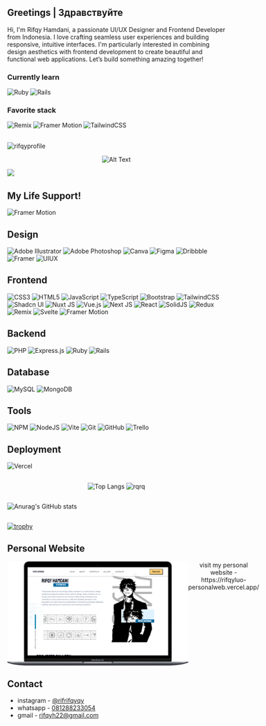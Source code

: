 ## Greetings | Здравствуйте
Hi, I'm Rifqy Hamdani, a passionate UI/UX Designer and Frontend Developer from Indonesia. I love crafting seamless user experiences and building responsive, intuitive interfaces. I'm particularly interested in combining design aesthetics with frontend development to create beautiful and functional web applications. Let’s build something amazing together!

### Currently learn
![Ruby](https://img.shields.io/badge/ruby-d21203.svg?style=for-the-badge&logo=ruby&logoColor=white)
![Rails](https://img.shields.io/badge/ruby%20on%20RAILS-d21203.svg?style=for-the-badge&logo=ruby-on-rails&logoColor=white)

### Favorite stack
![Remix](https://img.shields.io/badge/remix%20run-%23000.svg?style=for-the-badge&logo=remix&logoColor=white)
![Framer Motion](https://img.shields.io/badge/Framer%20Motion-black?style=for-the-badge&logo=framer&logoColor=dribble) 
![TailwindCSS](https://img.shields.io/badge/tailwindcss-%2338B2AC.svg?style=for-the-badge&logo=tailwind-css&logoColor=white) 

##
<img align="center" src="https://komarev.com/ghpvc/?username=rifrifqyqy&label=Profile%20views&color=0e75b6&style=for-the-badge" alt="rifqyprofile" />

<p align="center">
  <img src="https://i.ytimg.com/vi/BVgJOYQcKDY/hq720.jpg?sqp=-oaymwEhCK4FEIIDSFryq4qpAxMIARUAAAAAGAElAADIQj0AgKJD&rs=AOn4CLB94gnYQM2IIpxJSxovV3RlTiZ-fg" alt="Alt Text" style="height:240px" />
</p>
<img src="https://storage.kodeteks.com/line.gif">

## My Life Support!
![Framer Motion](https://img.shields.io/badge/Furina%20de%20fontaine-blue?style=for-the-badge&logo=framer&logoColor=dribble) 
## Design

![Adobe Illustrator](https://img.shields.io/badge/adobe%20illustrator-%23FF9A00.svg?style=for-the-badge&logo=adobe%20illustrator&logoColor=white)
![Adobe Photoshop](https://img.shields.io/badge/adobe%20photoshop-%2331A8FF.svg?style=for-the-badge&logo=adobe%20photoshop&logoColor=white) ![Canva](https://img.shields.io/badge/Canva-%2300C4CC.svg?style=for-the-badge&logo=Canva&logoColor=white)
![Figma](https://img.shields.io/badge/figma-%23F24E1E.svg?style=for-the-badge&logo=figma&logoColor=white)
![Dribbble](https://img.shields.io/badge/Dribbble-EA4C89?style=for-the-badge&logo=dribbble&logoColor=white)
![Framer](https://img.shields.io/badge/Framer-black?style=for-the-badge&logo=framer&logoColor=blue) 
![UIUX](https://img.shields.io/badge/UI/UX-blue?style=for-the-badge&logo=figma&logoColor=white) 


## Frontend

![CSS3](https://img.shields.io/badge/css3-%231572B6.svg?style=for-the-badge&logo=css3&logoColor=white)
![HTML5](https://img.shields.io/badge/html5-%23E34F26.svg?style=for-the-badge&logo=html5&logoColor=white)
![JavaScript](https://img.shields.io/badge/javascript-%23323330.svg?style=for-the-badge&logo=javascript&logoColor=%23F7DF1E)
![TypeScript](https://img.shields.io/badge/typescript-%23007ACC.svg?style=for-the-badge&logo=typescript&logoColor=white)
![Bootstrap](https://img.shields.io/badge/bootstrap-%238511FA.svg?style=for-the-badge&logo=bootstrap&logoColor=white)
![TailwindCSS](https://img.shields.io/badge/tailwindcss-%2338B2AC.svg?style=for-the-badge&logo=tailwind-css&logoColor=white) 
![Shadcn UI](https://img.shields.io/badge/Shadcn%20ui-black?style=for-the-badge&logo=tailwind-css&logoColor=white)
![Nuxt JS](https://img.shields.io/badge/Nuxt%20JS-002E3B?style=for-the-badge&logo=nuxt.js&logoColor=#00DC82)
![Vue.js](https://img.shields.io/badge/vue%20js-%2335495e.svg?style=for-the-badge&logo=vuedotjs&logoColor=%234FC08D)
![Next JS](https://img.shields.io/badge/Next%20JS-black?style=for-the-badge&logo=next.js&logoColor=white)
![React](https://img.shields.io/badge/react%20JS-%2320232a.svg?style=for-the-badge&logo=react&logoColor=%2361DAFB)
![SolidJS](https://img.shields.io/badge/Solid%20JS-2c4f7c?style=for-the-badge&logo=solid&logoColor=c8c9cb) 
![Redux](https://img.shields.io/badge/redux-%23593d88.svg?style=for-the-badge&logo=redux&logoColor=white)
![Remix](https://img.shields.io/badge/remix%20run-%23000.svg?style=for-the-badge&logo=remix&logoColor=white)
![Svelte](https://img.shields.io/badge/sveltekit-%23f1413d.svg?style=for-the-badge&logo=svelte&logoColor=white) 
![Framer Motion](https://img.shields.io/badge/Framer%20Motion-black?style=for-the-badge&logo=framer&logoColor=dribble) 

## Backend

![PHP](https://img.shields.io/badge/php-%23777BB4.svg?style=for-the-badge&logo=php&logoColor=white)
![Express.js](https://img.shields.io/badge/express.js-FF638C.svg?style=for-the-badge&logo=express&logoColor=white)
![Ruby](https://img.shields.io/badge/ruby-d21203.svg?style=for-the-badge&logo=ruby&logoColor=white)
![Rails](https://img.shields.io/badge/ruby%20on%20RAILS-d21203.svg?style=for-the-badge&logo=ruby-on-rails&logoColor=white)

## Database

![MySQL](https://img.shields.io/badge/mysql-4479A1.svg?style=for-the-badge&logo=mysql&logoColor=white) 
![MongoDB](https://img.shields.io/badge/MongoDB-%234ea94b.svg?style=for-the-badge&logo=mongodb&logoColor=white) 

## Tools

![NPM](https://img.shields.io/badge/NPM-%23CB3837.svg?style=for-the-badge&logo=npm&logoColor=white)
![NodeJS](https://img.shields.io/badge/node.js-6DA55F?style=for-the-badge&logo=node.js&logoColor=white) 
![Vite](https://img.shields.io/badge/vite-%23646CFF.svg?style=for-the-badge&logo=vite&logoColor=white)
![Git](https://img.shields.io/badge/git-%23F05033.svg?style=for-the-badge&logo=git&logoColor=white)
![GitHub](https://img.shields.io/badge/github-%23121011.svg?style=for-the-badge&logo=github&logoColor=white)
![Trello](https://img.shields.io/badge/Trello-%23026AA7.svg?style=for-the-badge&logo=Trello&logoColor=white)

## Deployment
![Vercel](https://img.shields.io/badge/vercel-%23000000.svg?style=for-the-badge&logo=vercel&logoColor=white)
##
<p align="center" style="width: 100%;">
  <img src="https://github-readme-stats.vercel.app/api/top-langs/?username=rifrifqyqy&layout=compact&langs_count=10&theme=gruvbox&hide_border=true&size_weight=0.5&count_weight=0.5&hide=yacc,makefile,ragel,c,cplusplus,hack" alt="Top Langs" style="height: 200px"  />
  <img src="https://github-readme-streak-stats.herokuapp.com/?user=rifrifqyqy&theme=gruvbox&hide_border=true" alt="rqrq" style="height: 200px" />  
</p>

##
![Anurag's GitHub stats](https://github-readme-stats.vercel.app/api?username=rifrifqyqy&show_icons=true&theme=gruvbox)

##
<p align="center">
  
  [![trophy](https://github-profile-trophy.vercel.app/?username=rifrifqyqy&rank=SECRET,SSS,SS,S,AAA,AA,A,B&theme=gruvbox&no-frame=true)](https://github.com/ryo-ma/github-profile-trophy)
</p>



##  Personal Website
<div align="center" display="flex" style="display:flex">
  <img src="./mockup.png" style="height:240px; width: min-content "/>
  <div align="center">
  visit my personal website
  - https://rifqyluo-personalweb.vercel.app/
  </div>
</div>



## Contact
- instagram - [@rifrifqyqy](https://www.instagram.com/rifrifqyqy/)
- whatsapp - [081288233054](https://api.whatsapp.com/send?phone=6281288233054)
- gmail - rifqyh22@gmail.com



<!-- Proudly created with GPRM ( https://gprm.itsvg.in ) -->
